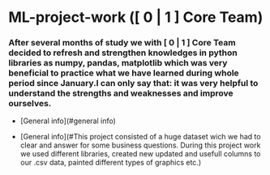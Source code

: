 # ML-project-work ([ 0 | 1 ] Core Team)
 
 ### After several months of study we with [ 0 | 1 ] Core Team decided to refresh and strengthen knowledges in python libraries as numpy, pandas, matplotlib which was very beneficial to practice what we have learned during whole period since January.I can only say that: it was very helpful to understand the strengths and weaknesses and improve ourselves.
 
  * [General info](#general info)
 
 
 * [General info](#This project consisted of a huge dataset wich we had to clear and answer for some business questions.
 During this project work we used different libraries, created new updated and usefull columns to our .csv data, painted different types of graphics  etc.)
 
